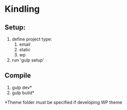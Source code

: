 # Kindling

## Setup:
 1. define project type:
 	1. email
 	2. static
 	3. wp
 1. run 'gulp setup'

## Compile
 1. gulp dev*
 2. gulp build*

*Theme folder must be specified if developing WP theme
